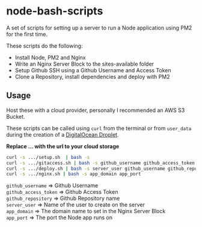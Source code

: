 # node-bash-scripts
A set of scripts for setting up a server to run a Node application using PM2 for the first time.

These scripts do the following:
- Install Node, PM2 and Nginx   
- Write an Nginx Server Block to the sites-available folder   
- Setup Github SSH using a Github Username and Access Token   
- Clone a Repository, install dependencies and deploy with PM2   

## Usage  
Host these with a cloud provider, personally I recommended an AWS S3 Bucket. 

These scripts can be called using ``curl`` from the terminal or from ``user_data`` during the creation of a [DigitalOcean Droplet](https://docs.digitalocean.com/products/droplets/how-to/provide-user-data/).

**Replace ... with the url to your cloud storage**
```bash
curl -s .../setup.sh  | bash -s
curl -s .../gitaccess.sh | bash -s github_username github_access_token
curl -s .../deploy.sh | bash -s server_user github_username github_repository
curl -s .../nginx.sh | bash -s app_domain app_port
```

``github_username`` => Github Username  
``github_access_token`` => Github Access Token  
``github_repository`` => Github Repository name  
``server_user`` => Name of the user to create on the server  
``app_domain`` => The domain name to set in the Nginx Server Block  
``app_port`` => The port the Node app runs on  